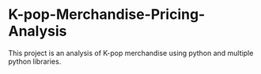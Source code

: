 # K-pop-Merchandise-Pricing-Analysis
This project is an analysis of K-pop merchandise using python and multiple python libraries.
